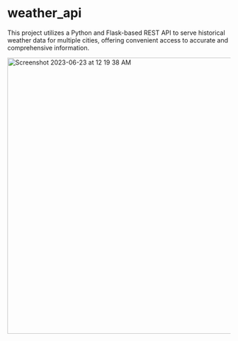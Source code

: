 # weather_api

This project utilizes a Python and Flask-based REST API to serve historical weather data for multiple cities, offering convenient access to accurate and comprehensive information.


<img width="623" alt="Screenshot 2023-06-23 at 12 19 38 AM" src="https://github.com/shusianlyu/invoices_generation/assets/79874042/5dadeb8d-a904-4e4d-8d6a-b7785d34b67f">
